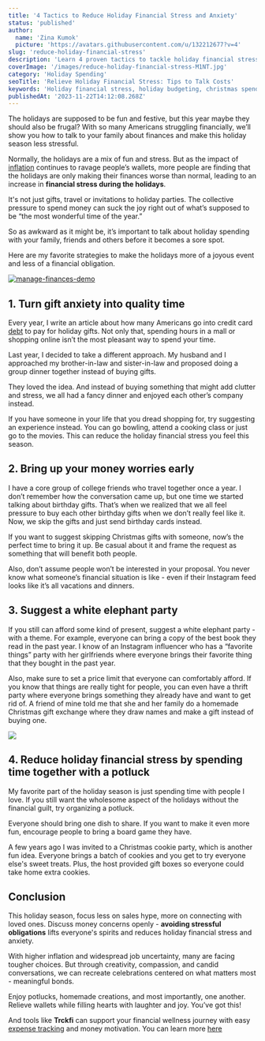 ```yaml
---
title: '4 Tactics to Reduce Holiday Financial Stress and Anxiety'
status: 'published'
author:
  name: 'Zina Kumok'
  picture: 'https://avatars.githubusercontent.com/u/132212677?v=4'
slug: 'reduce-holiday-financial-stress'
description: 'Learn 4 proven tactics to tackle holiday financial stress and bring back your holiday cheer. Say goodbye to money worries this season!'
coverImage: '/images/reduce-holiday-financial-stress-M1NT.jpg'
category: 'Holiday Spending'
seoTitle: 'Relieve Holiday Financial Stress: Tips to Talk Costs'
keywords: 'Holiday financial stress, holiday budgeting, christmas spending communication, financial stress during the holidays, holiday deals, holiday spending debt, money talk, holiday spending, reduce holiday financial stress '
publishedAt: '2023-11-22T14:12:08.268Z'
---
```


The holidays are supposed to be fun and festive, but this year maybe they should also be frugal? With so many Americans struggling financially, we’ll show you how to talk to your family about finances and make this holiday season less stressful.

Normally, the holidays are a mix of fun and stress. But as the impact of [inflation](/blog/expense-management-guide) continues to ravage people’s wallets, more people are finding that the holidays are only making their finances worse than normal, leading to an increase in **financial stress during the holidays**.

It's not just gifts, travel or invitations to holiday parties. The collective pressure to spend money can suck the joy right out of what’s supposed to be “the most wonderful time of the year.”

So as awkward as it might be, it’s important to talk about holiday spending with your family, friends and others before it becomes a sore spot.

Here are my favorite strategies to make the holidays more of a joyous event and less of a financial obligation.

[![manage-finances-demo](/images/home--2--k3Nz.png)](/pricing)

## 1\. Turn gift anxiety into quality time

Every year, I write an article about how many Americans go into credit card [debt](/blog/how-to-get-out-of-debt) to pay for holiday gifts. Not only that, spending hours in a mall or shopping online isn’t the most pleasant way to spend your time.

Last year, I decided to take a different approach. My husband and I approached my brother-in-law and sister-in-law and proposed doing a group dinner together instead of buying gifts.

They loved the idea. And instead of buying something that might add clutter and stress, we all had a fancy dinner and enjoyed each other’s company instead.

If you have someone in your life that you dread shopping for, try suggesting an experience instead. You can go bowling, attend a cooking class or just go to the movies. This can reduce the holiday financial stress you feel this season.

## 2\. Bring up your money worries early

I have a core group of college friends who travel together once a year. I don’t remember how the conversation came up, but one time we started talking about birthday gifts. That’s when we realized that we all feel pressure to buy each other birthday gifts when we don’t really feel like it. Now, we skip the gifts and just send birthday cards instead.

If you want to suggest skipping Christmas gifts with someone, now’s the perfect time to bring it up. Be casual about it and frame the request as something that will benefit both people.

Also, don’t assume people won’t be interested in your proposal. You never know what someone’s financial situation is like - even if their Instagram feed looks like it’s all vacations and dinners.

## 3\. Suggest a white elephant party

If you still can afford some kind of present, suggest a white elephant party - with a theme. For example, everyone can bring a copy of the best book they read in the past year. I know of an Instagram influencer who has a “favorite things” party with her girlfriends where everyone brings their favorite thing that they bought in the past year.

Also, make sure to set a price limit that everyone can comfortably afford. If you know that things are really tight for people, you can even have a thrift party where everyone brings something they already have and want to get rid of. A friend of mine told me that she and her family do a homemade Christmas gift exchange where they draw names and make a gift instead of buying one.

![](/images/potlock-save-money-k0OD.jpg)

## 4\. Reduce holiday financial stress by spending time together with a potluck

My favorite part of the holiday season is just spending time with people I love. If you still want the wholesome aspect of the holidays without the financial guilt, try organizing a potluck.

Everyone should bring one dish to share. If you want to make it even more fun, encourage people to bring a board game they have.

A few years ago I was invited to a Christmas cookie party, which is another fun idea. Everyone brings a batch of cookies and you get to try everyone else's sweet treats. Plus, the host provided gift boxes so everyone could take home extra cookies.

## Conclusion

This holiday season, focus less on sales hype, more on connecting with loved ones. Discuss money concerns openly - **avoiding stressful obligations** lifts everyone's spirits and reduces holiday financial stress and anxiety.

With higher inflation and widespread job uncertainty, many are facing tougher choices. But through creativity, compassion, and candid conversations, we can recreate celebrations centered on what matters most - meaningful bonds.

Enjoy potlucks, homemade creations, and most importantly, one another. Relieve wallets while filling hearts with laughter and joy. You’ve got this!

And tools like **Trckfi** can support your financial wellness journey with easy [expense tracking](/pricing) and money motivation. You can learn more [here](/)

<br>

